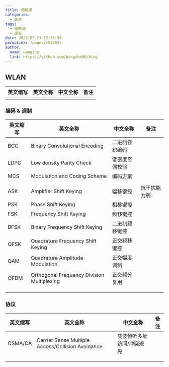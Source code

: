```yaml
---
title: 缩略语
categories: 
  - 速查
tags: 
  - 缩略语
  - 速查
date: 2022-05-13 12:38:30
permalink: /pages/c55759/
author: 
  name: wangzhe
  link: https://github.com/Wangzhe00/blog
---
```


## WLAN


| 英文缩写 | 英文全称 | 中文全称 | 备注 |
| -------- | -------- | -------- | ---- |
|          |          |          |      |



### 编码 & 调制

| 英文缩写 | 英文全称                                   | 中文全称       | 备注         |
| -------- | ------------------------------------------ | -------------- | ------------ |
| BCC      | Binary Convolutional Encoding              | 二进制卷积编码 |              |
| LDPC     | Low density Parity Check                   | 低密度奇偶校验 |              |
| MCS      | Modulation and Coding Scheme               | 编码方案       |              |
|          |                                            |                |              |
| ASK      | Amplifier Shift Keying                     | 幅移键控       | 抗干扰能力弱 |
| PSK      | Phase Shift Keying                         | 相移键控       |              |
| FSK      | Frequency Shift Keying                     | 频移键控       |              |
| BFSK     | Binary Frequency Shift Keying              | 二进制频移键控 |              |
| QFSK     | Quadrature Frequency Shift Keying          | 正交频移键控   |              |
| QAM      | Quadrature Amplitude Modulation            | 正交幅度调制   |              |
| OFDM     | Orthogonal Frequency Division Multiplexing | 正交频分复用   |              |
|          |                                            |                |              |
|          |                                            |                |              |
|          |                                            |                |              |



### 协议

| 英文缩写 | 英文全称                                          | 中文全称                  | 备注 |
| -------- | ------------------------------------------------- | ------------------------- | ---- |
| CSMA/CA  | Carrier Sense Multiple Access/Collision Avoidance | 载波侦听多址访问/冲突避免 |      |
|          |                                                   |                           |      |
|          |                                                   |                           |      |
|          |                                                   |                           |      |
